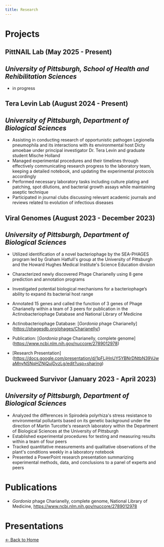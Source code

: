 ```yaml
---
title: Research
---
```

# **Projects**
## PittNAIL Lab (May 2025 - Present)
## *University of Pittsburgh, School of Health and Rehibilitation Sciences*
- in progress
  
## Tera Levin Lab (August 2024 - Present)
## *University of Pittsburgh, Department of Biological Sciences*
- Assisting in conducting research of opportunistic pathogen Legionella pneumophila and its interactions with its environmental host Dicty amoebae under principal investigator Dr. Tera Levin and graduate student Mische Holland
- Managed experimental procedures and their timelines through effectively communicating research progress to the laboratory team, keeping a detailed notebook, and updating the experimental protocols accordingly
- Performed necessary laboratory tasks including culture plating and patching, spot dilutions, and bacterial growth assays while maintaining aseptic technique
- Participated in journal clubs discussing relevant academic journals and reviews related to evolution of infectious diseases

## Viral Genomes (August 2023 - December 2023) 
## *University of Pittsburgh, Department of Biological Sciences*
- Utilized identification of a novel bacteriophage by the SEA-PHAGES program led by Graham Hatfull's group at the University of Pittsburgh and the Howard Hughes Medical Institute's Science Education division
- Characterized newly discovered Phage Charianelly using 8 gene prediction and annotation programs
- Investigated potential biological mechanisms for a bacteriophage’s ability to expand its bacterial host range
- Annotated 15 genes and called the function of 3 genes of Phage Charianelly within a team of 3 peers for publication in the Actinobacteriophage Database and National Library of Medicine
  
- Actinobacteriophage Database: [*Gordonia* phage Charianelly] (https://phagesdb.org/phages/Charianelly/)
- Publication: [*Gordonia* phage Charianelly, complete genome] (https://www.ncbi.nlm.nih.gov/nuccore/2789012978)
- [Research Presentation] (https://docs.google.com/presentation/d/1pFLjHnUY5YBNrDNtbN39VJwaMnyNSNqHZNjQujDvzLg/edit?usp=sharing)
  
## Duckweed Survivor (January 2023 - April 2023)
## *University of Pittsburgh, Department of Biological Sciences*
- Analyzed the differences in Spirodela polyrhiza's stress resistance to environmental pollutants based on its genetic background under the direction of Martin Turcotte's research laboratory within the Department of Biological Sciences at the University of Pittsburgh
- Established experimental procedures for testing and measuring results within a team of four peers
- Tracked quantitative measurements and qualitative observations of the plant's conditions weekly in a laboratory notebook
- Presented a PowerPoint research presentation summarizing experimental methods, data, and conclusions to a panel of experts and peers

# **Publications**
- *Gordonia* phage Charianelly, complete genome, National Library of Medicine, https://www.ncbi.nlm.nih.gov/nuccore/2789012978

# **Presentations**




[← Back to Home](index.md)
